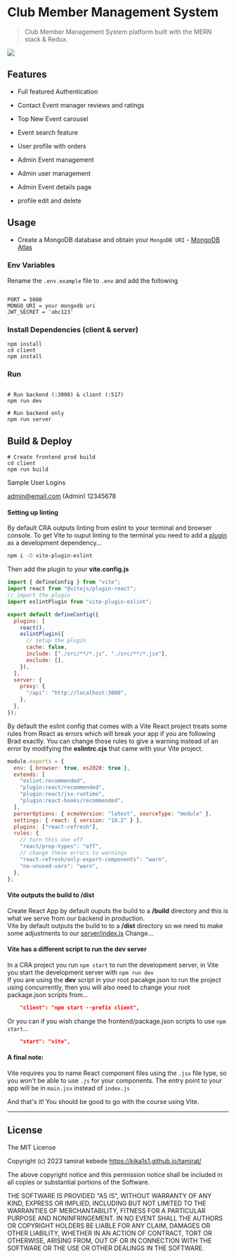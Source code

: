 # Club Member Management System

> Club Member Management System platform built with the MERN stack & Redux.

<img src="./client/public/images/screens.png">

<!-- toc -->

<!-- tocstop -->

## Features

- Full featured Authentication
- Contact Event manager reviews and ratings
- Top New Event carousel

- Event search feature
- User profile with orders
- Admin Event management
- Admin user management
- Admin Event details page
- profile edit and delete

## Usage

- Create a MongoDB database and obtain your `MongoDB URI` - [MongoDB Atlas](https://www.mongodb.com/cloud/atlas/register)

### Env Variables

Rename the `.env.example` file to `.env` and add the following

```

PORT = 5000
MONGO_URI = your mongodb uri
JWT_SECRET = 'abc123'

```

### Install Dependencies (client & server)

```
npm install
cd client
npm install
```

### Run

```

# Run backend (:3000) & client (:517)
npm run dev

# Run backend only
npm run server
```

## Build & Deploy

```
# Create frontend prod build
cd client
npm run build
```

Sample User Logins

admin@email.com (Admin)
12345678

#### Setting up linting

By default CRA outputs linting from eslint to your terminal and browser console.
To get Vite to ouput linting to the terminal you need to add a [plugin](https://www.npmjs.com/package/vite-plugin-eslint) as a
development dependency...

```bash
npm i -D vite-plugin-eslint

```

Then add the plugin to your **vite.config.js**

```js
import { defineConfig } from "vite";
import react from "@vitejs/plugin-react";
// import the plugin
import eslintPlugin from "vite-plugin-eslint";

export default defineConfig({
  plugins: [
    react(),
    eslintPlugin({
      // setup the plugin
      cache: false,
      include: ["./src/**/*.js", "./src/**/*.jsx"],
      exclude: [],
    }),
  ],
  server: {
    proxy: {
      "/api": "http://localhost:3000",
    },
  },
});
```

By default the eslint config that comes with a Vite React project treats some
rules from React as errors which will break your app if you are following Brad exactly.
You can change those rules to give a warning instead of an error by modifying
the **eslintrc.cjs** that came with your Vite project.

```js
module.exports = {
  env: { browser: true, es2020: true },
  extends: [
    "eslint:recommended",
    "plugin:react/recommended",
    "plugin:react/jsx-runtime",
    "plugin:react-hooks/recommended",
  ],
  parserOptions: { ecmaVersion: "latest", sourceType: "module" },
  settings: { react: { version: "18.2" } },
  plugins: ["react-refresh"],
  rules: {
    // turn this one off
    "react/prop-types": "off",
    // change these errors to warnings
    "react-refresh/only-export-components": "warn",
    "no-unused-vars": "warn",
  },
};
```

#### Vite outputs the build to /dist

Create React App by default ouputs the build to a **/build** directory and this is
what we serve from our backend in production.  
Vite by default outputs the build to to a **/dist** directory so we need to make
some adjustments to our [server/index.js](/server/index.js)
Change...

#### Vite has a different script to run the dev server

In a CRA project you run `npm start` to run the development server, in Vite you
start the development server with `npm run dev`  
If you are using the **dev** script in your root pacakge.json to run the project
using concurrently, then you will also need to change your root package.json
scripts from...

```json
    "client": "npm start --prefix client",
```

Or you can if you wish change the frontend/package.json scripts to use `npm
start`...

```json
    "start": "vite",
```

#### A final note:

Vite requires you to name React component files using the `.jsx` file
type, so you won't be able to use `.js` for your components. The entry point to
your app will be in `main.jsx` instead of `index.js`

And that's it! You should be good to go with the course using Vite.

---

## License

The MIT License

Copyright (c) 2023 tamirat kebede https://kika1s1.github.io/tamirat/

The above copyright notice and this permission notice shall be included in
all copies or substantial portions of the Software.

THE SOFTWARE IS PROVIDED "AS IS", WITHOUT WARRANTY OF ANY KIND, EXPRESS OR
IMPLIED, INCLUDING BUT NOT LIMITED TO THE WARRANTIES OF MERCHANTABILITY,
FITNESS FOR A PARTICULAR PURPOSE AND NONINFRINGEMENT. IN NO EVENT SHALL THE
AUTHORS OR COPYRIGHT HOLDERS BE LIABLE FOR ANY CLAIM, DAMAGES OR OTHER
LIABILITY, WHETHER IN AN ACTION OF CONTRACT, TORT OR OTHERWISE, ARISING FROM,
OUT OF OR IN CONNECTION WITH THE SOFTWARE OR THE USE OR OTHER DEALINGS IN
THE SOFTWARE.
